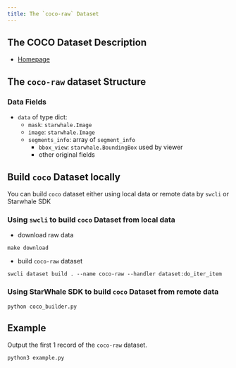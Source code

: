 ```yaml
---
title: The `coco-raw` Dataset
---
```


## The COCO Dataset Description

- [Homepage](https://cocodataset.org/#home)

## The `coco-raw` dataset Structure

### Data Fields

- `data` of type dict:
  - `mask`: `starwhale.Image`
  - `image`: `starwhale.Image`
  - `segments_info`:  array of `segment_info`
    - `bbox_view`: `starwhale.BoundingBox` used by viewer
    - other original fields


## Build `coco` Dataset locally

You can build `coco` dataset either using local data or remote data by `swcli` or Starwhale SDK

### Using `swcli` to build `coco` Dataset from local data

- download raw data

```shell
make download
```

- build `coco-raw` dataset

```shell
swcli dataset build . --name coco-raw --handler dataset:do_iter_item
```

### Using StarWhale SDK to build `coco` Dataset from remote data

```shell
python coco_builder.py
```

## Example

Output the first 1 record of the `coco-raw` dataset.

```shell
python3 example.py
```
